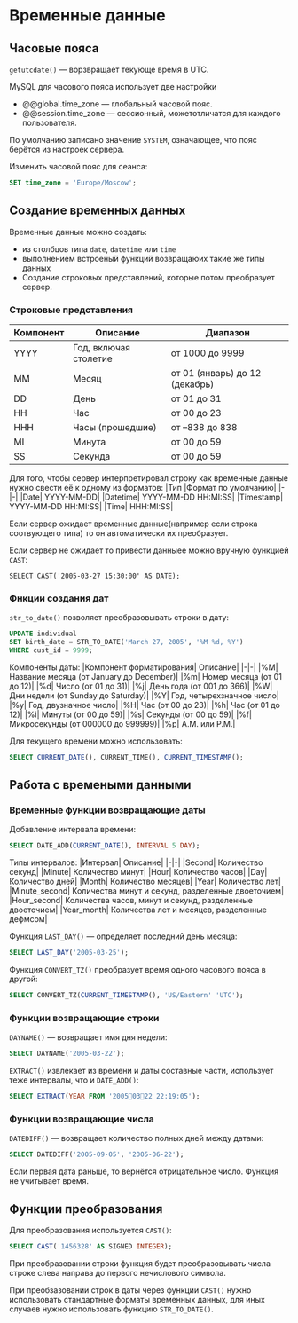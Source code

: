 # Временные данные

## Часовые пояса

`getutcdate()` — ворзвращает текующе время в UTC.

MySQL для часового пояса использует две настройки

* @@global.time_zone — глобальный часовой пояс.
* @@session.time_zone — сессионный, можетотличатся для каждого пользователя.

По умолчанию записано значение `SYSTEM`, означающее, что пояс берётся из настроек сервера.

Изменить часовой пояс для сеанса:
```SQL
SET time_zone = 'Europe/Moscow';
```

## Создание временных данных

Временные данные можно создать:
* из столбцов типа `date`, `datetime` или `time`
* выполнением встроеный функций возвращаюих такие же типы данных
* Создание строковых представлений, которые потом преобразует сервер.

### Строковые представления

|Компонент |Описание| Диапазон|
|-|-|-|
|YYYY| Год, включая столетие |от 1000 до 9999|
|MM| Месяц |от 01 (январь) до 12 (декабрь)|
|DD| День |от 01 до 31|
|HH| Час |от 00 до 23|
|HHH| Часы (прошедшие) |от –838 до 838|
|MI| Минута |от 00 до 59|
|SS| Секунда |от 00 до 59|

Для того, чтобы сервер интерпретировал строку как временные данные нужно свести её к одному из форматов:
|Тип |Формат по умолчанию|
|-|-|
|Date| YYYY-MM-DD|
|Datetime| YYYY-MM-DD HH:MI:SS|
|Timestamp| YYYY-MM-DD HH:MI:SS|
|Time| HHH:MI:SS|

Если сервер ожидает временные данные(например если строка соотвующего типа) то он автоматически их преобразует.

Если сервер не ожидает то привести данныее можно вручную функцией `CAST`:
```
SELECT CAST('2005-03-27 15:30:00' AS DATE);
```

### Фнкции создания дат 

`str_to_date()` позволяет преобразовывать строки в дату:
```SQL
UPDATE individual
SET birth_date = STR_TO_DATE('March 27, 2005', '%M %d, %Y')
WHERE cust_id = 9999;
```

Компоненты даты:
|Компонент форматирования| Описание|
|-|-|
|%M| Название месяца (от January до December)|
|%m| Номер месяца (от 01 до 12)|
|%d| Число (от 01 до 31)|
|%j| День года (от 001 до 366)|
|%W| Дни недели (от Sunday до Saturday)|
|%Y| Год, четырехзначное число|
|%y| Год, двузначное число|
|%H| Час (от 00 до 23)|
|%h| Час (от 01 до 12)|
|%i| Минуты (от 00 до 59)|
|%s| Секунды (от 00 до 59)|
|%f| Микросекунды (от 000000 до 999999)|
|%p| A.M. или P.M.|

Для текущего времени можно использовать:
```SQL
SELECT CURRENT_DATE(), CURRENT_TIME(), CURRENT_TIMESTAMP();
```

## Работа с времеными данными

### Временные функции возвращающие даты

Добавление интервала времени:
```SQL
SELECT DATE_ADD(CURRENT_DATE(), INTERVAL 5 DAY);
```

Типы интервалов:
|Интервал| Описание|
|-|-|
|Second| Количество секунд|
|Minute| Количество минут|
|Hour| Количество часов|
|Day| Количество дней|
|Month| Количество месяцев|
|Year| Количество лет|
|Minute_second| Количества минут и секунд, разделенные двоеточием|
|Hour_second| Количества часов, минут и секунд, разделенные двоеточием|
|Year_month| Количества лет и месяцев, разделенные дефмсом|

Функция `LAST_DAY()` — определяет последний день месяца:
```SQL
SELECT LAST_DAY('2005-03-25');
```

Функция `CONVERT_TZ()` преобразует время одного часового пояса в другой:
```SQL
SELECT CONVERT_TZ(CURRENT_TIMESTAMP(), 'US/Eastern' 'UTC');
```

### Функции возвращающие строки

`DAYNAME()` — возвращает имя дня недели:
```SQL
SELECT DAYNAME('2005-03-22');
```

`EXTRACT()` извлекает из времени и даты составные части, использует теже интервалы, что и `DATE_ADD()`:
```SQL
SELECT EXTRACT(YEAR FROM '20050322 22:19:05');
```

### Функции возвращающие числа

`DATEDIFF()` — возвращает количество полных дней между датами:

```SQL
SELECT DATEDIFF('2005-09-05', '2005-06-22');
```
Если первая дата раньше, то вернётся отрицательное число. Функция не учитывает время.

## Функции преобразования

Для преобразования используется `CAST()`:
```SQL
SELECT CAST('1456328' AS SIGNED INTEGER);
```
При преобразовании строки функция будет преобразовывать числа строке слева направа до первого нечислового символа.

При преобзазовании строк в даты через функции `CAST()` нужно использовать стандартные форматы временных данных, для иных случаев нужно использовать функцию `STR_TO_DATE()`.
